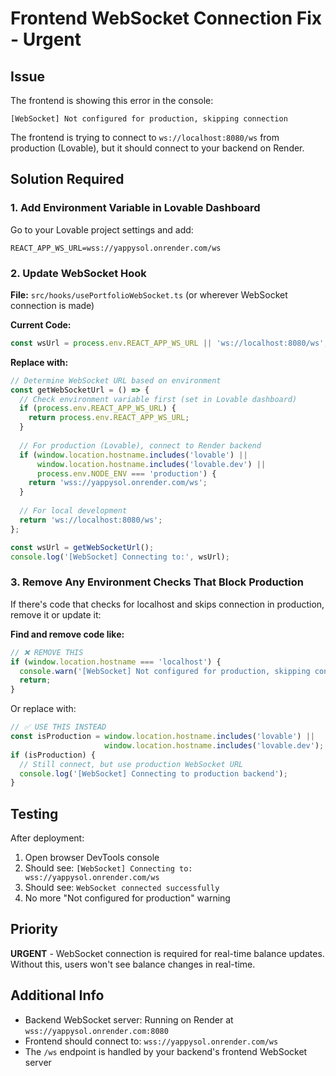 # Frontend WebSocket Connection Fix - Urgent

## Issue
The frontend is showing this error in the console:
```
[WebSocket] Not configured for production, skipping connection
```

The frontend is trying to connect to `ws://localhost:8080/ws` from production (Lovable), but it should connect to your backend on Render.

## Solution Required

### 1. Add Environment Variable in Lovable Dashboard

Go to your Lovable project settings and add:
```
REACT_APP_WS_URL=wss://yappysol.onrender.com/ws
```

### 2. Update WebSocket Hook

**File:** `src/hooks/usePortfolioWebSocket.ts` (or wherever WebSocket connection is made)

**Current Code:**
```typescript
const wsUrl = process.env.REACT_APP_WS_URL || 'ws://localhost:8080/ws';
```

**Replace with:**
```typescript
// Determine WebSocket URL based on environment
const getWebSocketUrl = () => {
  // Check environment variable first (set in Lovable dashboard)
  if (process.env.REACT_APP_WS_URL) {
    return process.env.REACT_APP_WS_URL;
  }
  
  // For production (Lovable), connect to Render backend
  if (window.location.hostname.includes('lovable') || 
      window.location.hostname.includes('lovable.dev') ||
      process.env.NODE_ENV === 'production') {
    return 'wss://yappysol.onrender.com/ws';
  }
  
  // For local development
  return 'ws://localhost:8080/ws';
};

const wsUrl = getWebSocketUrl();
console.log('[WebSocket] Connecting to:', wsUrl);
```

### 3. Remove Any Environment Checks That Block Production

If there's code that checks for localhost and skips connection in production, remove it or update it:

**Find and remove code like:**
```typescript
// ❌ REMOVE THIS
if (window.location.hostname === 'localhost') {
  console.warn('[WebSocket] Not configured for production, skipping connection');
  return;
}
```

Or replace with:
```typescript
// ✅ USE THIS INSTEAD
const isProduction = window.location.hostname.includes('lovable') || 
                     window.location.hostname.includes('lovable.dev');
if (isProduction) {
  // Still connect, but use production WebSocket URL
  console.log('[WebSocket] Connecting to production backend');
}
```

## Testing

After deployment:
1. Open browser DevTools console
2. Should see: `[WebSocket] Connecting to: wss://yappysol.onrender.com/ws`
3. Should see: `WebSocket connected successfully`
4. No more "Not configured for production" warning

## Priority
**URGENT** - WebSocket connection is required for real-time balance updates. Without this, users won't see balance changes in real-time.

## Additional Info
- Backend WebSocket server: Running on Render at `wss://yappysol.onrender.com:8080`
- Frontend should connect to: `wss://yappysol.onrender.com/ws`
- The `/ws` endpoint is handled by your backend's frontend WebSocket server
